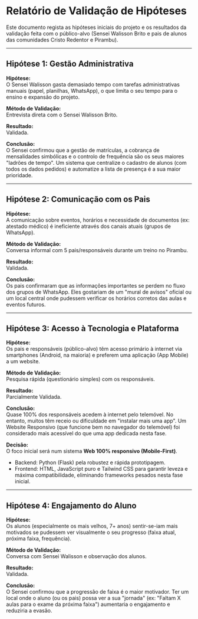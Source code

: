 # Relatório de Validação de Hipóteses

Este documento regista as hipóteses iniciais do projeto e os resultados da validação feita com o público-alvo (Sensei Walisson Brito e pais de alunos das comunidades Cristo Redentor e Pirambu).

---

## Hipótese 1: Gestão Administrativa

**Hipótese:**  
O Sensei Walisson gasta demasiado tempo com tarefas administrativas manuais (papel, planilhas, WhatsApp), o que limita o seu tempo para o ensino e expansão do projeto.

**Método de Validação:**  
Entrevista direta com o Sensei Walisson Brito.

**Resultado:**  
Validada.

**Conclusão:**  
O Sensei confirmou que a gestão de matrículas, a cobrança de mensalidades simbólicas e o controlo de frequência são os seus maiores "ladrões de tempo". Um sistema que centralize o cadastro de alunos (com todos os dados pedidos) e automatize a lista de presença é a sua maior prioridade.

---

## Hipótese 2: Comunicação com os Pais

**Hipótese:**  
A comunicação sobre eventos, horários e necessidade de documentos (ex: atestado médico) é ineficiente através dos canais atuais (grupos de WhatsApp).

**Método de Validação:**  
Conversa informal com 5 pais/responsáveis durante um treino no Pirambu.

**Resultado:**  
Validada.

**Conclusão:**  
Os pais confirmaram que as informações importantes se perdem no fluxo dos grupos de WhatsApp. Eles gostariam de um "mural de avisos" oficial ou um local central onde pudessem verificar os horários corretos das aulas e eventos futuros.

---

## Hipótese 3: Acesso à Tecnologia e Plataforma

**Hipótese:**  
Os pais e responsáveis (público-alvo) têm acesso primário à internet via smartphones (Android, na maioria) e preferem uma aplicação (App Mobile) a um website.

**Método de Validação:**  
Pesquisa rápida (questionário simples) com os responsáveis.

**Resultado:**  
Parcialmente Validada.

**Conclusão:**  
Quase 100% dos responsáveis acedem à internet pelo telemóvel. No entanto, muitos têm receio ou dificuldade em "instalar mais uma app". Um Website Responsivo (que funcione bem no navegador do telemóvel) foi considerado mais acessível do que uma app dedicada nesta fase.

**Decisão:**  
O foco inicial será num sistema **Web 100% responsivo (Mobile-First)**.  
- Backend: Python (Flask) pela robustez e rápida prototipagem.  
- Frontend: HTML, JavaScript puro e Tailwind CSS para garantir leveza e máxima compatibilidade, eliminando frameworks pesados nesta fase inicial.

---

## Hipótese 4: Engajamento do Aluno

**Hipótese:**  
Os alunos (especialmente os mais velhos, 7+ anos) sentir-se-iam mais motivados se pudessem ver visualmente o seu progresso (faixa atual, próxima faixa, frequência).

**Método de Validação:**  
Conversa com Sensei Walisson e observação dos alunos.

**Resultado:**  
Validada.

**Conclusão:**  
O Sensei confirmou que a progressão de faixa é o maior motivador. Ter um local onde o aluno (ou os pais) possa ver a sua "jornada" (ex: "Faltam X aulas para o exame da próxima faixa") aumentaria o engajamento e reduziria a evasão.
